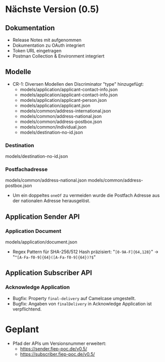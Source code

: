 # Nächste Version (0.5)

## Dokumentation
- Release Notes mit aufgenommen
- Dokumentation zu OAuth integriert
- Token URL eingetragen
- Postman Collection & Environment integriert

## Modelle
- CR-1: Diversen Modellen den Discriminator "type" hinzugefügt:
  - models/application/applicant-contact-info.json
  - models/application/applicant-contact-info.json
  - models/application/applicant-person.json
  - models/application/applicant.json
  - models/common/address-international.json
  - models/common/address-national.json
  - models/common/address-postbox.json
  - models/common/individual.json
  - models/destination-no-id.json

### Destination
models/destination-no-id.json

### Postfachadresse
models/common/address-national.json
models/common/address-postbox.json
- Um ein doppeltes `oneOf` zu vermeiden wurde die Postfach Adresse aus der nationalen Adresse herausgelöst.

## Application Sender API

### Application Document
models/application/document.json
- Regex Pattern für SHA-256/512 Hash präzisiert: "`[0-9A-F]{64,128}`" -> "`^[A-Fa-f0-9]{64}([A-Fa-f0-9]{64})?$`"

## Application Subscriber API

### Acknowledge Application
- Bugfix: Property `final-delivery` auf Camelcase umgestellt.
- Bugfix: Angaben von `finalDelivery` in Acknowledge Application ist verpflichtend.

# Geplant
- Pfad der APIs um Versionsnummer erweitert:
  - https://sender.fiep-poc.de/v0.5/
  - https://subscriber.fiep-poc.de/v0.5/
